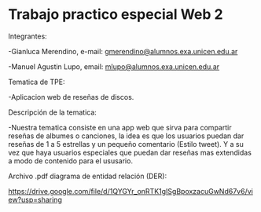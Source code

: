 # Trabajo practico especial Web 2

Integrantes:

  -Gianluca Merendino, e-mail: gmerendino@alumnos.exa.unicen.edu.ar

  -Manuel Agustin Lupo, email: mlupo@alumnos.exa.unicen.edu.ar

Tematica de TPE: 

  -Aplicacion web de reseñas de discos.

Descripción de la tematica:

   -Nuestra tematica consiste en una app web que sirva para compartir reseñas de albumes o canciones, la idea es que los usuarios puedan dar reseñas de 1 a 5 estrellas y un pequeño comentario (Estilo tweet).
   Y a su vez que haya usuarios especiales que puedan dar reseñas mas extendidas a modo de contenido para el ususario.

Archivo .pdf diagrama de entidad relación (DER):

https://drive.google.com/file/d/1QYGYr_onRTK1gISgBpoxzacuGwNd67v6/view?usp=sharing

